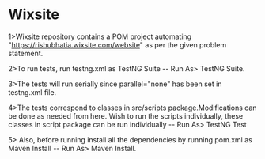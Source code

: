 # Wixsite
1>Wixsite repository contains a POM project automating "https://rishubhatia.wixsite.com/website" as per the given problem statement.

2>To run tests, run testng.xml as TestNG Suite -- Run As> TestNG Suite.

3>The tests will run serially since parallel="none" has been set in testng.xml file.

4>The tests correspond to classes in src/scripts package.Modifications can be done as needed from here.
Wish to run the scripts individually, these classes in script package can be run individually -- Run As> TestNG Test

5> Also, before running install all the dependencies by running pom.xml as Maven Install -- Run As> Maven Install.
